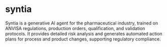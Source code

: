 # syntia
Syntia is a generative AI agent for the pharmaceutical industry, trained on ANVISA regulations, production orders, qualification, and validation protocols. It provides detailed risk analysis and generates automated action plans for process and product changes, supporting regulatory compliance.
